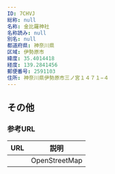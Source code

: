 ```yaml
---
ID: 7CHVJ
総称: null
名称: 金比羅神社
名称読み: null
別名: null
都道府県: 神奈川県
区域: 伊勢原市
緯度: 35.4014418
経度: 139.2841456
郵便番号: 2591103
住所: 神奈川県伊勢原市三ノ宮１４７１−４
---
```


## その他

### 参考URL

| URL | 説明          |
| --- | ------------- |
|     | OpenStreetMap |
